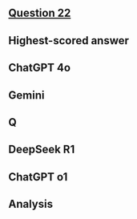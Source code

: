 ## [Question 22]()



## Highest-scored answer 



## ChatGPT 4o




## Gemini



## Q


## DeepSeek R1



## ChatGPT o1



## Analysis 


